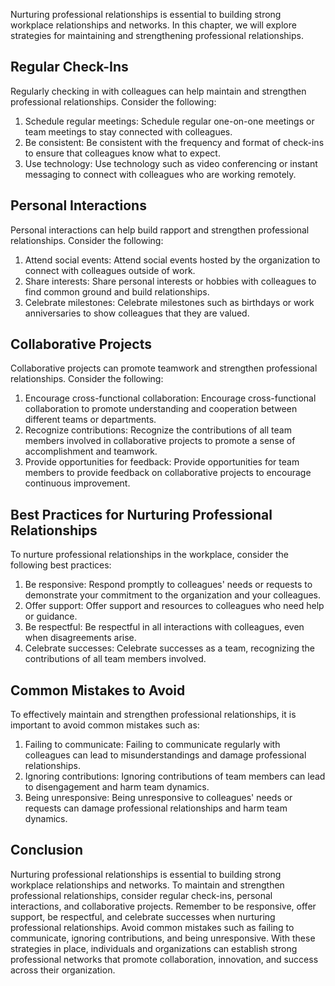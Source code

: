 
Nurturing professional relationships is essential to building strong workplace relationships and networks. In this chapter, we will explore strategies for maintaining and strengthening professional relationships.

Regular Check-Ins
-----------------

Regularly checking in with colleagues can help maintain and strengthen professional relationships. Consider the following:

1. Schedule regular meetings: Schedule regular one-on-one meetings or team meetings to stay connected with colleagues.
2. Be consistent: Be consistent with the frequency and format of check-ins to ensure that colleagues know what to expect.
3. Use technology: Use technology such as video conferencing or instant messaging to connect with colleagues who are working remotely.

Personal Interactions
---------------------

Personal interactions can help build rapport and strengthen professional relationships. Consider the following:

1. Attend social events: Attend social events hosted by the organization to connect with colleagues outside of work.
2. Share interests: Share personal interests or hobbies with colleagues to find common ground and build relationships.
3. Celebrate milestones: Celebrate milestones such as birthdays or work anniversaries to show colleagues that they are valued.

Collaborative Projects
----------------------

Collaborative projects can promote teamwork and strengthen professional relationships. Consider the following:

1. Encourage cross-functional collaboration: Encourage cross-functional collaboration to promote understanding and cooperation between different teams or departments.
2. Recognize contributions: Recognize the contributions of all team members involved in collaborative projects to promote a sense of accomplishment and teamwork.
3. Provide opportunities for feedback: Provide opportunities for team members to provide feedback on collaborative projects to encourage continuous improvement.

Best Practices for Nurturing Professional Relationships
-------------------------------------------------------

To nurture professional relationships in the workplace, consider the following best practices:

1. Be responsive: Respond promptly to colleagues' needs or requests to demonstrate your commitment to the organization and your colleagues.
2. Offer support: Offer support and resources to colleagues who need help or guidance.
3. Be respectful: Be respectful in all interactions with colleagues, even when disagreements arise.
4. Celebrate successes: Celebrate successes as a team, recognizing the contributions of all team members involved.

Common Mistakes to Avoid
------------------------

To effectively maintain and strengthen professional relationships, it is important to avoid common mistakes such as:

1. Failing to communicate: Failing to communicate regularly with colleagues can lead to misunderstandings and damage professional relationships.
2. Ignoring contributions: Ignoring contributions of team members can lead to disengagement and harm team dynamics.
3. Being unresponsive: Being unresponsive to colleagues' needs or requests can damage professional relationships and harm team dynamics.

Conclusion
----------

Nurturing professional relationships is essential to building strong workplace relationships and networks. To maintain and strengthen professional relationships, consider regular check-ins, personal interactions, and collaborative projects. Remember to be responsive, offer support, be respectful, and celebrate successes when nurturing professional relationships. Avoid common mistakes such as failing to communicate, ignoring contributions, and being unresponsive. With these strategies in place, individuals and organizations can establish strong professional networks that promote collaboration, innovation, and success across their organization.
